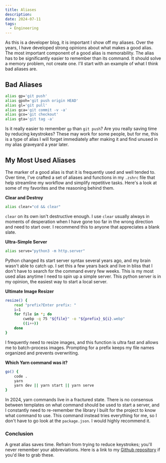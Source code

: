 ```yaml
---
title: Aliases
description: 
date: 2024-07-11
tags:
  - Engineering
---
```

As this is a developer blog, it is important I show off my aliases. Over the years, I have developed strong opinions about what makes a good alias. The most important component of a good alias is memorability. The alias has to be significantly easier to remember than its command. It should solve a memory problem, not create one. I'll start with an example of what I think bad aliases are.

## Bad Aliases

```sh
alias gp='git push'
alias gpoh='git push origin HEAD'
alias gl='git pull'
alias gca='git commit -v -a'
alias gco='git checkout'
alias gta='git tag -a'
```

Is it really easier to remember `gp` than `git push`? Are you really saving time by reducing keystrokes? These may work for some people, but for me, this is a type of alias I will forget immediately after making it and find unused in my alias graveyard a year later. 




## My Most Used Aliases

The marker of a good alias is that it is frequently used and well tended to. Over time, I've crafted a set of aliases and functions in my `.zshrc` file that help streamline my workflow and simplify repetitive tasks. Here's a look at some of my favorites and the reasoning behind them.


 **Clear and Destroy**
   ```sh
   alias clear="cd && clear"
   ```
  `clear` on its own isn't destructive enough. I use `clear` usually always in moments of desperation when I have gone too far in the wrong direction and need to start over. I recommend this to anyone that appreciates a blank slate.

**Ultra-Simple Server**
   ```sh
   alias serve="python3 -m http.server"
   ```
Python changed its start server syntax several years ago, and my brain wasn't able to catch up. I set this a few years back and live in bliss that I don't have to search for the command every few weeks. This is my most used alias anytime I need to spin up a simple server. This python server is in my opinion, the easiest way to start a local server.



**Ultimate Image Resizer**
   ```sh
   resize() {
       read "prefix?Enter prefix: "
       i=1
       for file in *; do
           cwebp -q 75 "${file}" -o "${prefix}_${i}.webp"
           ((i++))
       done
   }
   ```
I frequently need to resize images, and this function is ultra fast and allows me to batch-process images. Prompting for a prefix keeps my file names organized and prevents overwriting. 



 **Which Yarn command was it?** 
   ```sh
   go() {
       code .
       yarn
       yarn dev || yarn start || yarn serve
   }
   ```
   In 2024, yarn commands live in a fractured state. There is no consensus between templates on what command should be used to start a server, and I constantly need to re-remember the library I built for the project to know what command to use. This command instead tries everything for me, so I don't have to go look at the `package.json`. I would highly recommend it. 




### Conclusion

A great alias saves time. Refrain from trying to reduce keystrokes; you'll never remember your abbreviations. Here is a link to my [Github repository](https://github.com/printerscanner/dotfiles/blob/main/sh/aliases.sh) if you'd like to grab these. 
